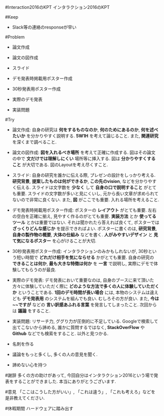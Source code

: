 #Interaction2016のKPT
インタラクション2016のKPT



#Keep
* Slack等の連絡のresponseが早い



#Problem

* 論文作成

* 論文の図作成

* スライド

* デモ発表時掲載用ポスター作成

* 30秒発表用ポスター作成

* 実際のデモ発表

* 実装問題



#Try

* 論文作成: 自身の研究は __何をするものなのか__, __何のためにあるのか__, __何を述べたいか__ を分かりやすく説明する. __5W1H__ を考えて論じること. また, __関連研究__ を深くまで調べること.

* 論文の図作成: __図を入れるべき場所__ を考えて正確に作成する. 図はその論文の中で __文だけでは理解しにくい__ 場所等に挿入する. 図は __分かりやすくすること__ が大切である. 図のLayoutを考え尽くすこと.

* スライド: 自身の研究を誰かに伝える際, プレゼンの設計をしっかり考える. __研究背景__, __提案したものは何ができるか__, __この先のvision__, などを分かりやすく伝える. スライドは文字数を __少なく__ して __自身の口で説明すること__ がとても重要. スライドの文字数が多いと見にくいし, 元から長い文章が求められてないので非常に良くない. また, __図__ がここでも重要. 入れる場所を考えること.

* デモ発表時掲載用ポスター作成: ポスターの __レイアウト__ がとても重要. 左右の空白を正確に揃え, 見やすく作るのがとても重要. __実装方法__ とか __使ってるツール__ とかは重要ではない. それは聞かれたら答えれば良くて, ポスターでは __ざっくりどんな感じか__ を提示できればよい. ポスターに書くのは, __研究背景__, __自身の製作物の概要__, __大体の仕組み__ などを書く. __人がみやすいデザイン__ と __見て気になるポスター__ を心がけることが大切.

* 30秒発表用ポスター作成: インタラクションのみかもしれないが, 30秒という短い時間で __どれだけ相手を気にならせる__ かがとても重要. 自身の研究の __できることは何か__, __最も大きな特徴は何か__ を __一言__ で説明し, 実際にデモで体験してもらうのが最良.

* 実際のデモ発表: デモ発表において重要なのは, 自身のブースに来て頂いた方々に体験していただく際に __どのような方法で多くの人に体験していただくか__ ということである. __1回のデモ時間が長い場合__ には, 本物のシステムは違えども __デモ発表用__ のシステムを組んでも良い. むしろその方が良い. また, __今は~~ですが__ などの __言い訳感あふれる言葉__ を発言してしまったこと. 次回からは __議論__ をすること.

* 実装問題: リサーチ力, ググり力が圧倒的に不足している. Googleで検索して出てこないから諦める, 誰かに質問するではなく, __StackOverFlow__ や __Github__ などでも検索をすること. 以外と見つかる.

* 名刺を作る

* 議論をもっと多くし, 多くの人の意見を聞く.

* 諦めない心を持つ



#謝辞
多くの方の助けがあって, 今回自分はインタラクション2016という場で発表をすることができました. 本当にありがとうございます.



#意見
「ここはこうした方がいい」, 「これは違う」, 「これも考えろ」などを是非教えてください.

#休暇期間
ハードウェアに踏み出す
